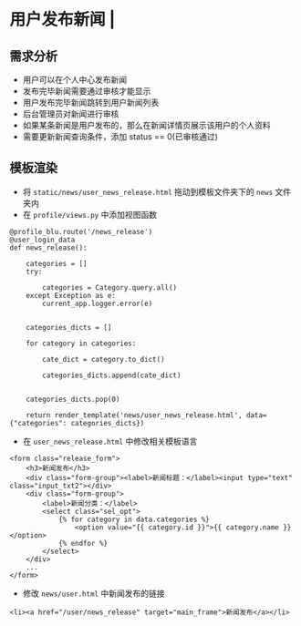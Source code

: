 # 用户发布新闻 \|

## 需求分析 <a id="&#x9700;&#x6C42;&#x5206;&#x6790;"></a>

* 用户可以在个人中心发布新闻
* 发布完毕新闻需要通过审核才能显示
* 用户发布完毕新闻跳转到用户新闻列表
* 后台管理员对新闻进行审核
* 如果某条新闻是用户发布的，那么在新闻详情页展示该用户的个人资料
* 需要更新新闻查询条件，添加 status == 0\(已审核通过\)

## 模板渲染 <a id="&#x6A21;&#x677F;&#x6E32;&#x67D3;"></a>

* 将 `static/news/user_news_release.html` 拖动到模板文件夹下的 `news` 文件夹内
* 在 `profile/views.py` 中添加视图函数

```text
@profile_blu.route('/news_release')
@user_login_data
def news_release():

    categories = []
    try:
        
        categories = Category.query.all()
    except Exception as e:
        current_app.logger.error(e)

    
    categories_dicts = []

    for category in categories:
        
        cate_dict = category.to_dict()
        
        categories_dicts.append(cate_dict)

    
    categories_dicts.pop(0)
    
    return render_template('news/user_news_release.html', data={"categories": categories_dicts})
```

* 在 `user_news_release.html` 中修改相关模板语言

```text
<form class="release_form">
    <h3>新闻发布</h3>
    <div class="form-group"><label>新闻标题：</label><input type="text" class="input_txt2"></div>
    <div class="form-group">
        <label>新闻分类：</label>
        <select class="sel_opt">
            {% for category in data.categories %}
                <option value="{{ category.id }}">{{ category.name }}</option>
            {% endfor %}
        </select>
    </div>
    ...
</form>
```

* 修改 `news/user.html` 中新闻发布的链接

```text
<li><a href="/user/news_release" target="main_frame">新闻发布</a></li>
```

